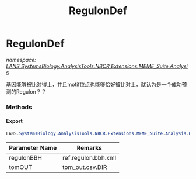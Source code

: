 ﻿---
title: RegulonDef
---

# RegulonDef
_namespace: [LANS.SystemsBiology.AnalysisTools.NBCR.Extensions.MEME_Suite.Analysis](N-LANS.SystemsBiology.AnalysisTools.NBCR.Extensions.MEME_Suite.Analysis.html)_

基因能够被比对得上，并且motif位点也能够恰好被比对上，就认为是一个成功预测的Regulon？？

### Methods

#### Export
```csharp
LANS.SystemsBiology.AnalysisTools.NBCR.Extensions.MEME_Suite.Analysis.RegulonDef.Export(System.String,System.String)
```


|Parameter Name|Remarks|
|--------------|-------|
|regulonBBH|ref.regulon.bbh.xml|
|tomOUT|tom_out.csv.DIR|





